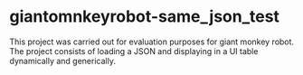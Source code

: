 # giantomnkeyrobot-same_json_test
This project was carried out for evaluation purposes for giant monkey robot.  The project consists of loading a JSON and displaying in a UI table dynamically and generically.
